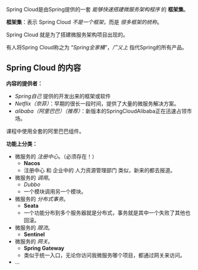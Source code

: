 
Spring Cloud是由Spring提供的一套 *能够快速搭建微服务架构程序* 的 **框架集**。

**框架集**：表示 Spring Cloud *不是一个框架*，而是 *很多框架的统称*。

Spring Cloud 就是为了搭建微服务架构项目出现的。

有人将Spring Cloud称之为 “*Spring全家桶*”，*广义上* 指代Spring的所有产品。


## Spring Cloud 的内容

**内容的提供者：**
- *Spring自己* 提供的开发出来的框架或软件
- *Netflix（奈菲）*：早期的很长一段时间，提供了大量的微服务解决方案。
- *alibaba（阿里巴巴）（推荐）*：新版本的SpringCloudAlibaba正在迅速占领市场。

课程中使用全套的阿里巴巴组件。

**功能上分类：**
- 微服务的 *注册中心*。（必须存在！）
    - **Nacos**
    - 注册中心 和 企业中的 人力资源管理部门 类似，新来的都去报道。
- 微服务的 *调用*。
    - *Dubbo*
    - 一个模块调用另一个模块。
- 微服务的 *分布式事务*。
    - **Seata**
    - 一个功能分布到多个服务器就是分布式，事务就是其中一个失败了其他也回滚。
- 微服务的 *限流*。
    - **Sentinel**
- 微服务的 *网关*。
    - **Spring Gateway**
    - 类似于统一入口，无论你访问我微服务哪个项目，都通过网关来访问。
- ...